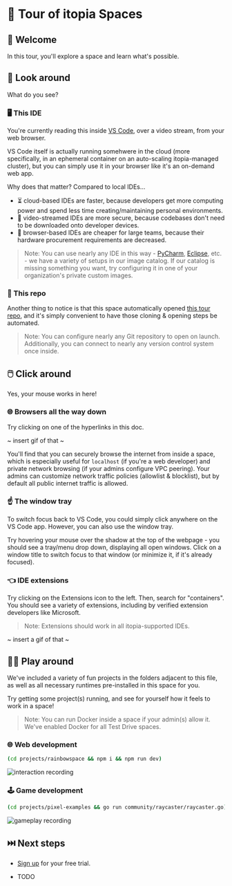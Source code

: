 # 🎫 Tour of itopia Spaces

## 👋 Welcome

In this tour, you'll explore a space and learn what's possible.

## 👀 Look around

What do you see?

### 🖥️ This IDE

You're currently reading this inside [VS Code](https://code.visualstudio.com/),
over a video stream, from your web browser.

VS Code itself is actually running somehwere in the cloud
(more specifically, in an ephemeral container on an auto-scaling itopia-managed cluster),
but you can simply use it in your browser like it's an on-demand web app.

Why does that matter? Compared to local IDEs...

- ⏳ cloud-based IDEs are faster,
because developers get more computing power and spend less time creating/maintaining personal environments.
- 🔐 video-streamed IDEs are more secure,
because codebases don't need to be downloaded onto developer devices.
- 💸 browser-based IDEs are cheaper for large teams,
because their hardware procurement requirements are decreased.

<!-- (a few browser tabs vs. an overheating laptop). -->

>Note: You can use nearly any IDE in this way -
[PyCharm](https://www.jetbrains.com/pycharm/),
[Eclipse](https://www.eclipse.org/ide/), etc. -
we have a variety of setups in our image catalog.
If our catalog is missing something you want,
try configuring it in one of your organization's private custom images.

### 📁 This repo

Another thing to notice is that this space automatically opened
[this tour repo](https://github.com/itopia-inc/spaces-tour),
and it's simply convenient to have those cloning & opening steps be automated.

>Note: You can configure nearly any Git repository to open on launch.
Additionally, you can connect to nearly any version control system once inside.

## 🖱️ Click around

Yes, your mouse works in here!

### 🌐 Browsers all the way down

Try clicking on one of the hyperlinks in this doc.

~ insert gif of that ~

You'll find that you can securely browse the internet
from inside a space,
which is especially useful for `localhost` (if you're a web developer)
and private network browsing (if your admins configure VPC peering).
Your admins can customize network traffic policies (allowlist & blocklist),
but by default all public internet traffic is allowed.

### ☝️ The window tray

To switch focus back to VS Code, you could simply click anywhere on the VS Code app.
However, you can also use the window tray.

Try hovering your mouse over the shadow at the top of the webpage -
you should see a tray/menu drop down, displaying all open windows.
Click on a window title to switch focus to that window (or minimize it, if it's already focused).

### 👈 IDE extensions

Try clicking on the Extensions icon to the left.
Then, search for "containers".
You should see a variety of extensions,
including by verified extension developers like Microsoft.

>Note: Extensions should work in all itopia-supported IDEs.

~ insert a gif of that ~

## 🧑‍💻 Play around

We've included a variety of fun projects in the folders adjacent to this file,
as well as all necessary runtimes pre-installed in this space for you.

Try getting some project(s) running, and see for yourself how it feels to work in a space!

>Note: You can run Docker inside a space if your admin(s) allow it.
We've enabled Docker for all Test Drive spaces.

### 🌐 Web development

```bash
(cd projects/rainbowspace && npm i && npm run dev)
```

![interaction recording](projects/rainbowspace.gif)

### 🕹️ Game development

```bash
(cd projects/pixel-examples && go run community/raycaster/raycaster.go)
```

![gameplay recording](projects/pixel_raytracing.gif)

## ⏭️ Next steps

<!-- - Check out [the docs](https://documentation.itopia.com/hc/en-us/articles/4410355049883-Signing-up-for-a-new-organization). -->
- [Sign up](https://console.cloud.google.com/marketplace/product/itopia-public/itopia-spaces) for your free trial.
<!-- - Browse [the open-source image catalog](https://github.com/itopia-inc/spaces-images). -->
<!-- - Automate administrative tasks with [the Spaces CLI](https://github.com/itopia-inc/spaces-cli). -->
- TODO
